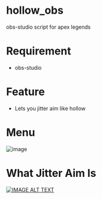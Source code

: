 # hollow_obs
obs-studio script for apex legends

# Requirement
* obs-studio

# Feature
* Lets you jitter aim like hollow

# Menu
![image](https://github.com/worse-666/hollow_obs/assets/30064486/f0cd5368-3209-4fdf-be47-fd94e2d48e40)

# What Jitter Aim Is
[![IMAGE ALT TEXT](https://i.ytimg.com/vi/R-2XPQiwEfU/hq720.jpg?sqp=-oaymwEcCOgCEMoBSFXyq4qpAw4IARUAAIhCGAFwAcABBg==&rs=AOn4CLDcMhInho6o4E-5PxBJvxOsqKMFrA)](https://www.youtube.com/watch?v=R-2XPQiwEfU)
